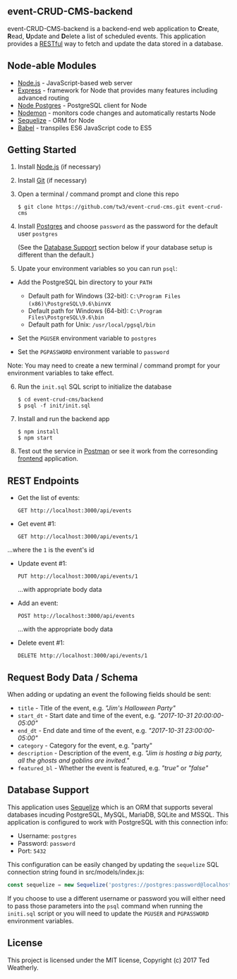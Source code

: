 ## event-CRUD-CMS-backend

event-CRUD-CMS-backend is a backend-end web application to **C**reate, **R**ead, **U**pdate and **D**elete a list of scheduled events.  This application provides a [RESTful](https://en.wikipedia.org/wiki/Representational_state_transfer) way to fetch and update the data stored in a database.

## Node-able Modules

 - [Node.js](https://nodejs.org) - JavaScript-based web server
 - [Express](http://expressjs.com/) - framework for Node that provides many features including advanced routing
 - [Node Postgres](https://github.com/brianc/node-postgres) - PostgreSQL client for Node
 - [Nodemon](https://github.com/remy/nodemon) - monitors code changes and automatically restarts Node
 - [Sequelize](https://github.com/sequelize/sequelize) - ORM for Node
 - [Babel](https://github.com/babel/babel) - transpiles ES6 JavaScript code to ES5

## Getting Started

 1. Install [Node.js](https://nodejs.org/en/download/current/) (if necessary)

 2. Install [Git](https://git-scm.com/downloads) (if necessary)
 
 3. Open a terminal / command prompt and clone this repo

        $ git clone https://github.com/tw3/event-crud-cms.git event-crud-cms

 4. Install [Postgres](https://www.postgresql.org/download/) and choose `password` as the password for the default user `postgres`
 
    (See the [Database Support](#database-support) section below if your database setup is different than the default.)
  
 5. Upate your environment variables so you can run `psql`:
 
   - Add the PostgreSQL bin directory to your `PATH`
     - Default path for Windows (32-bit): `C:\Program Files (x86)\PostgreSQL\9.6\bin`vx
     - Default path for Windows (64-bit): `C:\Program Files\PostgreSQL\9.6\bin`
     - Default path for Unix: `/usr/local/pgsql/bin`
     
   - Set the `PGUSER` environment variable to `postgres`
   
   - Set the `PGPASSWORD` environment variable to `password`
   
   Note: You may need to create a new terminal / command prompt for your environment variables to take effect.

 6. Run the `init.sql` SQL script to initialize the database
 
        $ cd event-crud-cms/backend
        $ psql -f init/init.sql  
    
 7. Install and run the backend app

        $ npm install
        $ npm start

 8. Test out the service in [Postman](https://www.getpostman.com/) or see it work from the corresonding [frontend](https://github.com/tw3/event-crud-cms/tree/master/frontend) application.

## REST Endpoints

 - Get the list of events:
 
   `GET http://localhost:3000/api/events`
   
 - Get event #1:
 
   `GET http://localhost:3000/api/events/1`
 
 ...where the `1` is the event's id
 
 - Update event #1:
 
   `PUT http://localhost:3000/api/events/1`
 
   ...with appropriate body data
 
 - Add an event:
 
   `POST http://localhost:3000/api/events`
 
   ...with the appropriate body data
 
 - Delete event #1:
 
   `DELETE http://localhost:3000/api/events/1`

## Request Body Data / Schema

When adding or updating an event the following fields should be sent:

 - `title` - Title of the event, e.g. *"Jim's Halloween Party"*
 - `start_dt` - Start date and time of the event, e.g. *"2017-10-31 20:00:00-05:00"*
 - `end_dt` - End date and time of the event, e.g. *"2017-10-31 23:00:00-05:00"*
 - `category` - Category for the event, e.g. "party"
 - `description` - Description of the event, e.g. *"Jim is hosting a big party, all the ghosts and goblins are invited."*
 - `featured_bl` - Whether the event is featured, e.g. *"true"* or *"false"*

## Database Support

This application uses [Sequelize](http://docs.sequelizejs.com/en/v3/) which is an ORM that supports several databases incuding PostgreSQL, MySQL, MariaDB, SQLite and MSSQL.  This application is configured to work with PostgreSQL with this connection info:

 - Username: `postgres`
 - Password: `password`
 - Port: `5432`

This configuration can be easily changed by updating the `sequelize` SQL connection string found in src/models/index.js:
    
````javascript
const sequelize = new Sequelize('postgres://postgres:password@localhost:5432/event_db');
````

If you choose to use a different username or password you will either need to pass those parameters into the `psql` command when running the `initi.sql` script or you will need to update the `PGUSER` and `PGPASSWORD` environment variables.

## License

This project is licensed under the MIT license, Copyright (c) 2017 Ted Weatherly.
